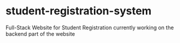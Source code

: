 # student-registration-system
Full-Stack Website for Student Registration 
currently working on the backend part of the website
